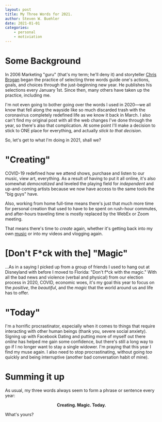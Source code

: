 ```yaml
---
layout: post
title: My Three Words for 2021.
author: Steven W. Buehler
date: 2021-01-01
categories:
    - personal
    - motiviation
---
```


Some Background
===============

In 2006 Marketing "guru" (that's my term; he'll deny it) and storyteller [Chris Brogan](https://www.chrisbrogan.com) began the practice of selecting three words guide one's actions, goals, and choices through the just-beginning new year. He publishes his selections every January 1st. Since then, many others have taken up the practice, including me.

I'm not even going to bother going over the words I used in 2020&mdash;we all know that fell along the wayside like so much discarded trash with the coronavirus completely redefined life as we know it back in March. I also can't find my original post with all the web changes I've done through the year, so there's also that complication. At some point I'll make a decision to stick to ONE place for everything, and actually _stick to that decision._ 

So, let's get to what I'm doing in 2021, shall we?

"Creating"
==========

COVID-19 redefined how we attend shows, purchase and listen to our music, view art, everything. As a result of having to put it all online, it's also somewhat _democratized_ and leveled the playing field for _independent_ and up-and-coming artists because we now have access to the same tools the "big guys" have. 

Also, working from home full-time means there's just that much more time for personal creation that used to have to be spent on rush-hour commutes, and after-hours traveling time is mostly replaced by the WebEx or Zoom meeting.

That means there's time to _create_ again, whether it's getting back into my own [music](https://soundcloud.com/inmysilence) or into my videos and vlogging again. 

[Don't F*ck with the] "Magic"
=============================

...As in a saying I picked up from a group of friends I used to hang out at Disneyland with before I moved to Florida: "Don't f*ck with the magic." With all the bad news and violence (verbal and physical) from our election process in 2020, COVID, economic woes, it's my goal this year to focus on the _positive_, the _beautiful_, and the _magic_ that the world around us and life has to offer. 

"Today"
=======

I'm a horrific procrastinator, especially when it comes to things that require interacting with other human beings (thank you, severe social anxiety). Signing up with Facebook Dating and putting more of myself out there _online_ has helped me gain some confidence, but there's still a long way to go if I no longer want to stay a single widower. I'm praying that this year I find my muse again. I also need to stop procrastinating, without going _too_ quickly and being interruptive (another bad conversation habit of mine).

Summing it up
=============
As usual, my three words always seem to form a phrase or sentence every year:

<p align="center"><strong>Creating. Magic. Today.</strong></p>

What's yours?